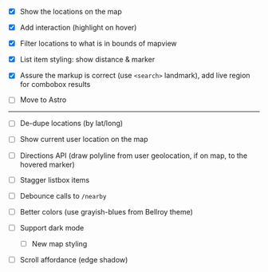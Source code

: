 - [x] Show the locations on the map

- [x] Add interaction (highlight on hover)

- [x] Filter locations to what is in bounds of mapview

- [x] List item styling: show distance & marker

- [x] Assure the markup is correct (use `<search>` landmark), add live region for combobox results

- [ ] Move to Astro

---

- [ ] De-dupe locations (by lat/long)

- [ ] Show current user location on the map

- [ ] Directions API (draw polyline from user geolocation, if on map, to the hovered marker)

- [ ] Stagger listbox items

- [ ] Debounce calls to `/nearby`

- [ ] Better colors (use grayish-blues from Bellroy theme)

- [ ] Support dark mode

  - [ ] New map styling

- [ ] Scroll affordance (edge shadow)
